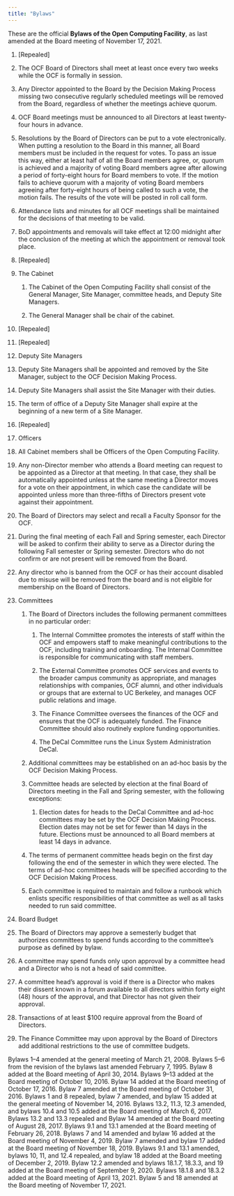 ```yaml
---
title: "Bylaws"
---
```



These are the official **Bylaws of the Open Computing Facility**, as last
amended at the Board meeting of November 17, 2021.

1. [Repealed]

2. The OCF Board of Directors shall meet at least once every two weeks while
   the OCF is formally in session.

3. Any Director appointed to the Board by the Decision Making Process missing
   two consecutive regularly scheduled meetings will be removed from the Board,
   regardless of whether the meetings achieve quorum.

4. OCF Board meetings must be announced to all Directors at least twenty-four
   hours in advance.

5. Resolutions by the Board of Directors can be put to a vote electronically.
   When putting a resolution to the Board in this manner, all Board members
   must be included in the request for votes. To pass an issue this way,
   either at least half of all the Board members agree, or, quorum is achieved
   and a majority of voting Board members agree after allowing a period of
   forty-eight hours for Board members to vote. If the motion fails to achieve
   quorum with a majority of voting Board members agreeing after forty-eight
   hours of being called to such a vote, the motion fails. The results of the
   vote will be posted in roll call form.

6. Attendance lists and minutes for all OCF meetings shall be maintained for
   the decisions of that meeting to be valid.

7. BoD appointments and removals will take effect at 12:00 midnight after the
   conclusion of the meeting at which the appointment or removal took place.

8. [Repealed]

9. The Cabinet

   1. The Cabinet of the Open Computing Facility shall consist of the General
      Manager, Site Manager, committee heads, and Deputy Site Managers.

   2. The General Manager shall be chair of the cabinet.

10. [Repealed]

11. [Repealed]

12. Deputy Site Managers

   1. Deputy Site Managers shall be appointed and removed by the Site Manager,
      subject to the OCF Decision Making Process.

   2. Deputy Site Managers shall assist the Site Manager with their duties.

   3. The term of office of a Deputy Site Manager shall expire at the beginning
      of a new term of a Site Manager.

   4. [Repealed]

13. Officers

   1. All Cabinet members shall be Officers of the Open Computing Facility.

14. Any non-Director member who attends a Board meeting can request to be
    appointed as a Director at that meeting. In that case, they shall be
    automatically appointed unless at the same meeting a Director moves for a
    vote on their appointment, in which case the candidate will be appointed
    unless more than three-fifths of Directors present vote against their
    appointment.

15. The Board of Directors may select and recall a Faculty Sponsor for the OCF.

16. During the final meeting of each Fall and Spring semester, each Director
    will be asked to confirm their ability to serve as a Director during the
    following Fall semester or Spring semester. Directors who do not confirm or
    are not present will be removed from the Board.

17. Any director who is banned from the OCF or has their account disabled due
    to misuse will be removed from the board and is not eligible for
    membership on the Board of Directors.

18. Committees

    1. The Board of Directors includes the following permanent committees in no particular order:

       1. The Internal Committee promotes the interests of staff within the
          OCF and empowers staff to make meaningful contributions to the OCF,
          including training and onboarding. The Internal Committee is
          responsible for communicating with staff members.

       2. The External Committee promotes OCF services and events to the broader
          campus community as appropriate, and manages relationships with companies,
          OCF alumni, and other individuals or groups that are external to
          UC Berkeley, and manages OCF public relations and image.

       3. The Finance Committee oversees the finances of the OCF and  ensures
          that the OCF is adequately funded. The Finance Committee should also
          routinely explore funding opportunities.

       4. The DeCal Committee runs the Linux System Administration DeCal.

    2. Additional committees may be established on an ad-hoc basis by the OCF
       Decision Making Process.

    3. Committee heads are selected by election at the final Board of
       Directors meeting in the Fall and Spring semester, with the following
       exceptions:

       1. Election dates for heads to the DeCal Committee and ad-hoc
          committees may be set by the OCF Decision Making Process. Election
          dates may not be set for fewer than 14 days in the future. Elections
          must be announced to all Board members at least 14 days in advance.

    4. The terms of permanent committee heads begin on the first day following
       the end of the semester in which they were elected. The terms of ad-hoc
       committees heads will be specified according to the OCF Decision Making
       Process.

    5. Each committee is required to maintain and follow a runbook which
       enlists specific responsibilities of that committee as well as all
       tasks needed to run said committee.

19. Board Budget

   1. The Board of Directors may approve a semesterly budget that authorizes
      committees to spend funds according to the committee’s purpose as defined
      by bylaw.

   2. A committee may spend funds only upon approval by a committee head and a
      Director who is not a head of said committee.

   3. A committee head’s approval is void if there is a Director who makes
      their dissent known in a forum available to all directors within forty
      eight (48) hours of the approval, and that Director has not given their
      approval.

   4. Transactions of at least $100 require approval from the Board of
      Directors.

   5. The Finance Committee may upon approval by the Board of Directors add
      additional restrictions to the use of committee budgets.

Bylaws 1–4 amended at the general meeting of March 21, 2008. Bylaws 5–6 from
the revision of the bylaws last amended February 7, 1995. Bylaw 8 added at the
Board meeting of April 30, 2014. Bylaws 9–13 added at the Board meeting of
October 10, 2016. Bylaw 14 added at the Board meeting of October 17, 2016.
Bylaw 7 amended at the Board meeting of October 31, 2016. Bylaws 1 and 8
repealed, bylaw 7 amended, and bylaw 15 added at the general meeting of
November 14, 2016. Bylaws 13.2, 11.3, 12.3 amended, and bylaws 10.4 and 10.5
added at the Board meeting of March 6, 2017. Bylaws 13.2 and 13.3 repealed and
Bylaw 14 amended at the Board meeting of August 28, 2017. Bylaws 9.1 and 13.1
amended at the Board meeting of February 26, 2018. Bylaws 7 and 14 amended and
bylaw 16 added at the Board meeting of November 4, 2019. Bylaw 7 amended and
bylaw 17 added at the Board meeting of November 18, 2019. Bylaws 9.1 and 13.1
amended, bylaws 10, 11, and 12.4 repealed, and bylaw 18 added at the Board
meeting of December 2, 2019. Bylaw 12.2 amended and bylaws 18.1.7, 18.3.3,
and 19 added at the Board meeting of September 9, 2020. Bylaws 18.1.8 and
18.3.2 added at the Board meeting of April 13, 2021. Bylaw 5 and 18 amended
at the Board meeting of November 17, 2021.
